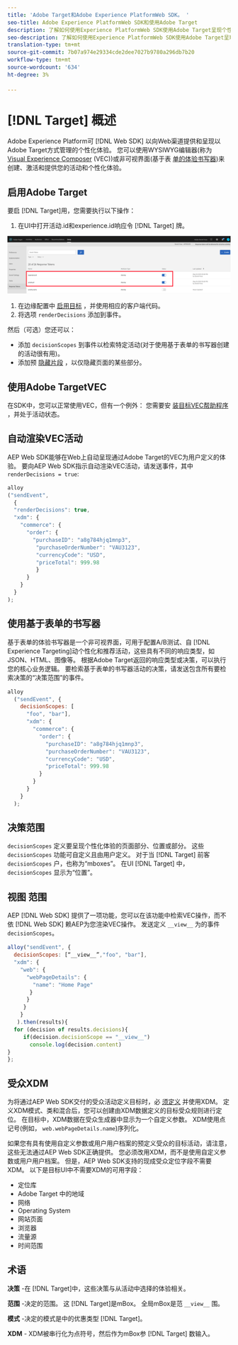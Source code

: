 ```yaml
---
title: 'Adobe Target和Adobe Experience PlatformWeb SDK。 '
seo-title: Adobe Experience PlatformWeb SDK和使用Adobe Target
description: 了解如何使用Experience PlatformWeb SDK使用Adobe Target呈现个性化内容
seo-description: 了解如何使用Experience PlatformWeb SDK使用Adobe Target呈现个性化内容
translation-type: tm+mt
source-git-commit: 7b07a974e29334cde2dee7027b9780a296db7b20
workflow-type: tm+mt
source-wordcount: '634'
ht-degree: 3%

---
```



# [!DNL Target] 概述

Adobe Experience Platform可 [!DNL Web SDK] 以向Web渠道提供和呈现以Adobe Target方式管理的个性化体验。 您可以使用WYSIWYG编辑器(称为 [Visual Experience Composer](https://docs.adobe.com/content/help/en/target/using/experiences/vec/visual-experience-composer.html) (VEC))或非可视界面(基于表 [单的体验书写器](https://docs.adobe.com/content/help/en/target/using/experiences/form-experience-composer.html))来创建、激活和提供您的活动和个性化体验。

## 启用Adobe Target

要启 [!DNL Target]用，您需要执行以下操作：

1. 在UI中打开活动.id和experience.id响应令 [!DNL Target] 牌。

![目标响应令牌](../../solution-specific/target/assets/target_response_token.png)

1. 在边缘配置中 [启用目标](../../fundamentals/edge-configuration.md) ，并使用相应的客户端代码。
1. 将选项 `renderDecisions` 添加到事件。

然后（可选）您还可以：

* 添加 `decisionScopes` 到事件以检索特定活动(对于使用基于表单的书写器创建的活动很有用)。
* 添加预 [隐藏片段](../../solution-specific/target/flicker-management.md) ，以仅隐藏页面的某些部分。

## 使用Adobe TargetVEC

在SDK中，您可以正常使用VEC，但有一个例外： 您需要安 [装目标VEC帮助程序](https://docs.adobe.com/content/help/en/target/using/experiences/vec/troubleshoot-composer/vec-helper-browser-extension.html) ，并处于活动状态。

## 自动渲染VEC活动

AEP Web SDK能够在Web上自动呈现通过Adobe Target的VEC为用户定义的体验。 要向AEP Web SDK指示自动渲染VEC活动，请发送事件，其中 `renderDecisions = true`:

```javascript
alloy
("sendEvent", 
  { 
  "renderDecisions": true, 
  "xdm": {
    "commerce": { 
      "order": {
        "purchaseID": "a8g784hjq1mnp3", 
         "purchaseOrderNumber": "VAU3123", 
         "currencyCode": "USD", 
         "priceTotal": 999.98 
         } 
      } 
    }
  }
);
```

## 使用基于表单的书写器

基于表单的体验书写器是一个非可视界面，可用于配置A/B测试、自 [!DNL Experience Targeting]动个性化和推荐活动，这些具有不同的响应类型，如JSON、HTML、图像等。 根据Adobe Target返回的响应类型或决策，可以执行您的核心业务逻辑。 要检索基于表单的书写器活动的决策，请发送包含所有要检索决策的“决策范围”的事件。

```javascript
alloy
  ("sendEvent", { 
    decisionScopes: [
      "foo", "bar"], 
      "xdm": {
        "commerce": { 
          "order": { 
            "purchaseID": "a8g784hjq1mnp3", 
            "purchaseOrderNumber": "VAU3123", 
            "currencyCode": "USD", 
            "priceTotal": 999.98 
          } 
        } 
      } 
    }
  );
```

## 决策范围

`decisionScopes` 定义要呈现个性化体验的页面部分、位置或部分。 这些 `decisionScopes` 功能可自定义且由用户定义。 对于当 [!DNL Target] 前客 `decisionScopes` 户，也称为“mboxes”。 在UI [!DNL Target] 中， `decisionScopes` 显示为“位置”。

## __视图__ 范围

AEP [!DNL Web SDK] 提供了一项功能，您可以在该功能中检索VEC操作，而不依 [!DNL Web SDK] 赖AEP为您渲染VEC操作。 发送定义 `__view__` 为的事件 `decisionScopes`。

```javascript
alloy("sendEvent", {
  decisionScopes: [“__view__”,"foo", "bar"], 
  "xdm": { 
    "web": { 
      "webPageDetails": { 
        "name": "Home Page"
       }
      } 
     }
    }
   ).then(results){
  for (decision of results.decisions){
     if(decision.decisionScope == "__view__")
       console.log(decision.content)
}
};
```

## 受众XDM

为将通过AEP Web SDK交付的受众活动定义目标时，必 [须定义](https://docs.adobe.com/content/help/zh-Hans/experience-platform/xdm/home.html) 并使用XDM。 定义XDM模式、类和混合后，您可以创建由XDM数据定义的目标受众规则进行定位。 在目标中，XDM数据在受众生成器中显示为一个自定义参数。 XDM使用点记号(例如， `web.webPageDetails.name`)序列化。

如果您有具有使用自定义参数或用户用户档案的预定义受众的目标活动，请注意，这些无法通过AEP Web SDK正确提供。 您必须改用XDM，而不是使用自定义参数或用户用户档案。 但是，AEP Web SDK支持的现成受众定位字段不需要XDM。 以下是目标UI中不需要XDM的可用字段：

* 定位库
* Adobe Target 中的地域
* 网络
* Operating System
* 网站页面
* 浏览器
* 流量源
* 时间范围

## 术语

__决策__ -在 [!DNL Target]中，这些决策与从活动中选择的体验相关。

__范围__ -决定的范围。 这 [!DNL Target]是mBox。 全局mBox是范 `__view__` 围。

__模式__ -决定的模式是中的优惠类型 [!DNL Target]。

__XDM__ - XDM被串行化为点符号，然后作为mBox参 [!DNL Target] 数输入。
